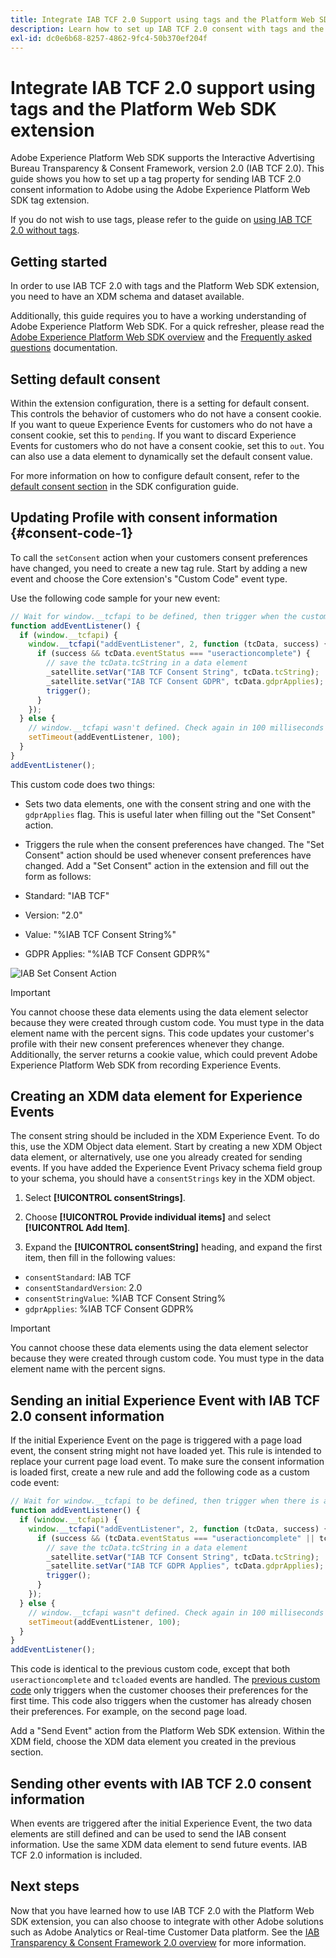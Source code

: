 ```yaml
---
title: Integrate IAB TCF 2.0 Support using tags and the Platform Web SDK Extension
description: Learn how to set up IAB TCF 2.0 consent with tags and the Adobe Experience Platform Web SDK extension.
exl-id: dc0e6b68-8257-4862-9fc4-50b370ef204f
---
```

# Integrate IAB TCF 2.0 support using tags and the Platform Web SDK extension

Adobe Experience Platform Web SDK supports the Interactive Advertising Bureau Transparency & Consent Framework, version 2.0 (IAB TCF 2.0). This guide shows you how to set up a tag property for sending IAB TCF 2.0 consent information to Adobe using the Adobe Experience Platform Web SDK tag extension.

If you do not wish to use tags, please refer to the guide on [using IAB TCF 2.0 without tags](./without-launch.md).

## Getting started

In order to use IAB TCF 2.0 with tags and the Platform Web SDK extension, you need to have an XDM schema and dataset available.

Additionally, this guide requires you to have a working understanding of Adobe Experience Platform Web SDK. For a quick refresher, please read the [Adobe Experience Platform Web SDK overview](../../home.md) and the [Frequently asked questions](../../web-sdk-faq.md) documentation.

## Setting default consent

Within the extension configuration, there is a setting for default consent. This controls the behavior of customers who do not have a consent cookie. If you want to queue Experience Events for customers who do not have a consent cookie, set this to `pending`. If you want to discard Experience Events for customers who do not have a consent cookie, set this to `out`. You can also use a data element to dynamically set the default consent value.

For more information on how to configure default consent, refer to the [default consent section](../../fundamentals/configuring-the-sdk.md#default-consent) in the SDK configuration guide.

## Updating Profile with consent information {#consent-code-1}

To call the `setConsent` action when your customers consent preferences have changed, you need to create a new tag rule. Start by adding a new event and choose the Core extension's "Custom Code" event type.

Use the following code sample for your new event:

```javascript
// Wait for window.__tcfapi to be defined, then trigger when the customer has completed their consent and preferences.
function addEventListener() {
  if (window.__tcfapi) {
    window.__tcfapi("addEventListener", 2, function (tcData, success) {
      if (success && tcData.eventStatus === "useractioncomplete") {
        // save the tcData.tcString in a data element
        _satellite.setVar("IAB TCF Consent String", tcData.tcString);
        _satellite.setVar("IAB TCF Consent GDPR", tcData.gdprApplies);
        trigger();
      }
    });
  } else {
    // window.__tcfapi wasn't defined. Check again in 100 milliseconds
    setTimeout(addEventListener, 100);
  }
}
addEventListener();
```

This custom code does two things:

* Sets two data elements, one with the consent string and one with the `gdprApplies` flag. This is useful later when filling out the "Set Consent" action.

* Triggers the rule when the consent preferences have changed. The "Set Consent" action should be used whenever consent preferences have changed. Add a "Set Consent" action in the extension and fill out the form as follows:

* Standard: "IAB TCF"
* Version: "2.0"
* Value: "%IAB TCF Consent String%"
* GDPR Applies: "%IAB TCF Consent GDPR%"

![IAB Set Consent Action](../../images/consent/iab-tcf/with-launch/iab-action.png)

>[!IMPORTANT]
>
>You cannot choose these data elements using the data element selector because they were created through custom code. You must type in the data element name with the percent signs. This code updates your customer's profile with their new consent preferences whenever they change. Additionally, the server returns a cookie value, which could prevent Adobe Experience Platform Web SDK from recording Experience Events.

## Creating an XDM data element for Experience Events

The consent string should be included in the XDM Experience Event. To do this, use the XDM Object data element. Start by creating a new XDM Object data element, or alternatively, use one you already created for sending events. If you have added the Experience Event Privacy schema field group to your schema, you should have a `consentStrings` key in the XDM object.

1. Select **[!UICONTROL consentStrings]**.

1. Choose **[!UICONTROL Provide individual items]** and select **[!UICONTROL Add Item]**.

1. Expand the **[!UICONTROL consentString]** heading, and expand the first item, then fill in the following values:

* `consentStandard`: IAB TCF
* `consentStandardVersion`: 2.0
* `consentStringValue`: %IAB TCF Consent String%
* `gdprApplies`: %IAB TCF Consent GDPR%

>[!IMPORTANT]
>
>You cannot choose these data elements using the data element selector because they were created through custom code. You must type in the data element name with the percent signs.

## Sending an initial Experience Event with IAB TCF 2.0 consent information

If the initial Experience Event on the page is triggered with a page load event, the consent string might not have loaded yet. This rule is intended to replace your current page load event. To make sure the consent information is loaded first, create a new rule and add the following code as a custom code event:

```javascript
// Wait for window.__tcfapi to be defined, then trigger when there is a consent string
function addEventListener() {
  if (window.__tcfapi) {
    window.__tcfapi("addEventListener", 2, function (tcData, success) {
      if (success && (tcData.eventStatus === "useractioncomplete" || tcData.eventStatus === "tcloaded")) {
        // save the tcData.tcString in a data element
        _satellite.setVar("IAB TCF Consent String", tcData.tcString);
        _satellite.setVar("IAB TCF GDPR Applies", tcData.gdprApplies);
        trigger();
      }
    });
  } else {
    // window.__tcfapi wasn"t defined. Check again in 100 milliseconds
    setTimeout(addEventListener, 100);
  }
}
addEventListener();
```

This code is identical to the previous custom code, except that both `useractioncomplete` and `tcloaded` events are handled. The [previous custom code](#consent-code-1) only triggers when the customer chooses their preferences for the first time. This code also triggers when the customer has already chosen their preferences. For example, on the second page load.

Add a "Send Event" action from the Platform Web SDK extension. Within the XDM field, choose the XDM data element you created in the previous section.

## Sending other events with IAB TCF 2.0 consent information

When events are triggered after the initial Experience Event, the two data elements are still defined and can be used to send the IAB consent information. Use the same XDM data element to send future events. IAB TCF 2.0 information is included.

## Next steps

Now that you have learned how to use IAB TCF 2.0 with the Platform Web SDK extension, you can also choose to integrate with other Adobe solutions such as Adobe Analytics or Real-time Customer Data platform. See the [IAB Transparency & Consent Framework 2.0 overview](./overview.md) for more information.
